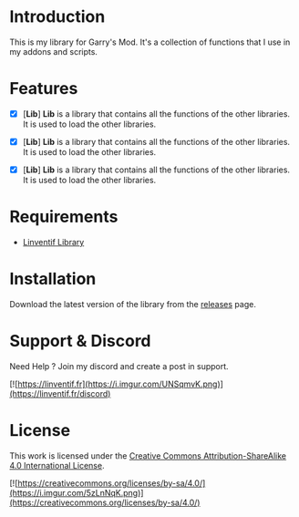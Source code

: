 # Introduction

This is my library for Garry's Mod. It's a collection of functions that I use in my addons and scripts.

# Features

- [x] [**Lib**] **Lib** is a library that contains all the functions of the other libraries. It is used to load the other libraries.

- [x] [**Lib**] **Lib** is a library that contains all the functions of the other libraries. It is used to load the other libraries.

- [x] [**Lib**] **Lib** is a library that contains all the functions of the other libraries. It is used to load the other libraries.

# Requirements

- [Linventif Library](https://github.com/linventif/gmod-lib)

# Installation

Download the latest version of the library from the [releases](https://linventif.fr/gmod-lib/releases) page.

# Support & Discord

Need Help ? Join my discord and create a post in support.

[![https://linventif.fr](https://i.imgur.com/UNSqmvK.png)](https://linventif.fr/discord)

# License

This work is licensed under the [Creative Commons Attribution-ShareAlike 4.0 International License](https://creativecommons.org/licenses/by-sa/4.0/).

[![https://creativecommons.org/licenses/by-sa/4.0/](https://i.imgur.com/5zLnNqK.png)](https://creativecommons.org/licenses/by-sa/4.0/)